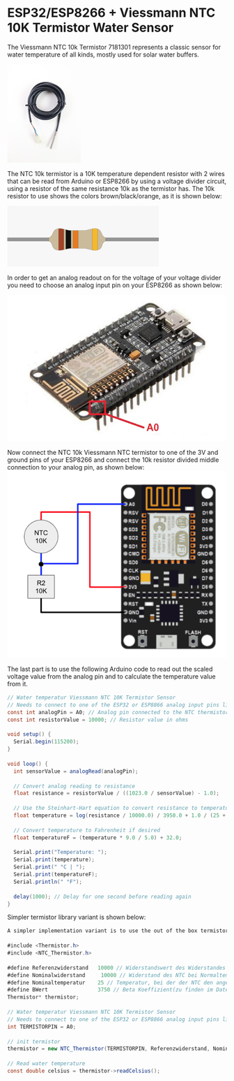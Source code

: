 # ESP32/ESP8266 + Viessmann NTC 10K Termistor Water Sensor

The Viessmann NTC 10k Termistor 7181301 represents a classic sensor for water temperature of all kinds, mostly used for solar water buffers.

![NTC 10k Viessmann termistor](ntc_10k_viessmann_termistor.jpeg)

The NTC 10k termistor is a 10K temperature dependent resistor with 2 wires that can be read from Arduino or ESP8266 by using a voltage divider circuit, 
using a resistor of the same resistance 10k as the termistor has.
The 10k resistor to use shows the colors brown/black/orange, as it is shown below:

![10k resistor color codes](10k_resistor_colors.png)

In order to get an analog readout on for the voltage of your voltage divider you need to choose an analog input pin on your ESP8266 as shown below:

![esp8266 analog pin](esp8266_analog_pin.png)

Now connect the NTC 10k Viessmann NTC termistor to one of the 3V and ground pins of your ESP8266 and connect the 10k resistor divided middle connection to your analog pin, as shown below:
![esp8266 NTC 10k termistor circuit](NTC_10k_esp_circuit.png)

The last part is to use the following Arduino code to read out the scaled voltage value from the analog pin and to calculate the temperature value from it.

```java
// Water temperatur Viessmann NTC 10K Termistor Sensor 
// Needs to connect to one of the ESP32 or ESP8866 analog input pins like A0
const int analogPin = A0; // Analog pin connected to the NTC thermistor
const int resistorValue = 10000; // Resistor value in ohms

void setup() {
  Serial.begin(115200);
}

void loop() {
  int sensorValue = analogRead(analogPin);

  // Convert analog reading to resistance
  float resistance = resistorValue / ((1023.0 / sensorValue) - 1.0);

  // Use the Steinhart-Hart equation to convert resistance to temperature in Celsius
  float temperature = log(resistance / 10000.0) / 3950.0 + 1.0 / (25 + 273.15);

  // Convert temperature to Fahrenheit if desired
  float temperatureF = (temperature * 9.0 / 5.0) + 32.0;

  Serial.print("Temperature: ");
  Serial.print(temperature);
  Serial.print(" °C | ");
  Serial.print(temperatureF);
  Serial.println(" °F");

  delay(1000); // Delay for one second before reading again
}
```

Simpler termistor library variant is shown below: 

```java
A simpler implementation variant is to use the out of the box termistor.h library, as it is shown below:

#include <Thermistor.h>
#include <NTC_Thermistor.h>

#define Referenzwiderstand   10000 // Widerstandswert des Widerstandes der mit dem NTC in Reihe geschaltet wurde.
#define Nominalwiderstand     10000 // Widerstand des NTC bei Normaltemperatur
#define Nominaltemperatur    25 // Temperatur, bei der der NTC den angegebenen Widerstand hat
#define BWert                3750 // Beta Koeffizient(zu finden im Datenblatt des NTC)
Thermistor* thermistor;

// Water temperatur Viessmann NTC 10K Termistor Sensor 
// Needs to connect to one of the ESP32 or ESP8866 analog input pins like A0
int TERMISTORPIN = A0;

// init termistor
thermistor = new NTC_Thermistor(TERMISTORPIN, Referenzwiderstand, Nominalwiderstand, Nominaltemperatur, BWert);

// Read water temperature
const double celsius = thermistor->readCelsius();
```
